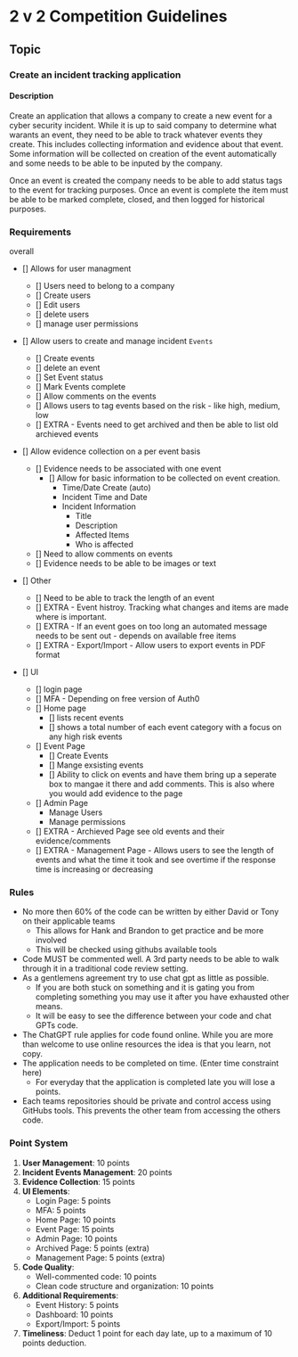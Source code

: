 # 2 v 2 Competition Guidelines

## Topic 

### Create an incident tracking application

#### Description
Create an application that allows a company to create a new event for a cyber security incident. While it is up to said company to determine what warants an event, they need to be able to track whatever events they create. This includes collecting information and evidence about that event. Some information will be collected on creation of the event automatically and some needs to be able to be inputed by the company. 

Once an event is created the company needs to be able to add status tags to the event for tracking purposes. Once an event is complete the item must be able to be marked complete, closed, and then logged for historical purposes.

### Requirements
overall
- [] Allows for user managment
  - [] Users need to belong to a company
  - [] Create users
  - [] Edit users
  - [] delete users
  - [] manage user permissions
- [] Allow users to create and manage incident `Events`
  - [] Create events
  - [] delete an event
  - [] Set Event status
  - [] Mark Events complete
  - [] Allow comments on the events
  - [] Allows users to tag events based on the risk - like high, medium, low
  - [] EXTRA - Events need to get archived and then be able to list old archieved events
- [] Allow evidence collection on a per event basis
  - [] Evidence needs to be associated with one event
    - [] Allow for basic information to be collected on event creation.
      - Time/Date Create (auto)
      - Incident Time and Date
      - Incident Information
        - Title
        - Description
        - Affected Items
        - Who is affected
  - [] Need to allow comments on events
  - [] Evidence needs to be able to be images or text
- [] Other
  - [] Need to be able to track the length of an event
  - [] EXTRA - Event histroy. Tracking what changes and items are made where is important.
  - [] EXTRA - If an event goes on too long an automated message needs to be sent out - depends on available free items
  - [] EXTRA - Export/Import - Allow users to export events in PDF format
 

- [] UI
  - [] login page
  - [] MFA - Depending on free version of Auth0
  - [] Home page
    - [] lists recent events
    - [] shows a total number of each event category with a focus on any high risk events
  - [] Event Page
    - [] Create Events
    - [] Mange exsisting events
    - [] Ability to click on events and have them bring up a seperate box to mangae it there and add comments. This is also where you would add evidence to the page
  - [] Admin Page
    - Manage Users
    - Manage permissions
  - [] EXTRA - Archieved Page see old events and their evidence/comments
  - [] EXTRA - Management Page - Allows users to see the length of events and what the time it took and see overtime if the response time is increasing or decreasing


### Rules

- No more then 60% of the code can be written by either David or Tony on their applicable teams
  - This allows for Hank and Brandon to get practice and be more involved
  - This will be checked using githubs available tools
- Code MUST be commented well. A 3rd party needs to be able to walk through it in a traditional code review setting.
- As a gentlemens agreement try to use chat gpt as little as possible.
  - If you are both stuck on something and it is gating you from completing something you may use it after you have exhausted other means.
  - It will be easy to see the difference between your code and chat GPTs code.
- The ChatGPT rule applies for code found online. While you are more than welcome to use online resources the idea is that you learn, not copy.
- The application needs to be completed on time. (Enter time constraint here)
  - For everyday that the application is completed late you will lose a points.
- Each teams repositories should be private and control access using GitHubs tools. This prevents the other team from accessing the others code.

### Point System 

1. **User Management**: 10 points
2. **Incident Events Management**: 20 points
3. **Evidence Collection**: 15 points
4. **UI Elements**:
   - Login Page: 5 points
   - MFA: 5 points
   - Home Page: 10 points
   - Event Page: 15 points
   - Admin Page: 10 points
   - Archived Page: 5 points (extra)
   - Management Page: 5 points (extra)
5. **Code Quality**:
   - Well-commented code: 10 points
   - Clean code structure and organization: 10 points
6. **Additional Requirements**:
   - Event History: 5 points
   - Dashboard: 10 points
   - Export/Import: 5 points
7. **Timeliness**: Deduct 1 point for each day late, up to a maximum of 10 points deduction.

